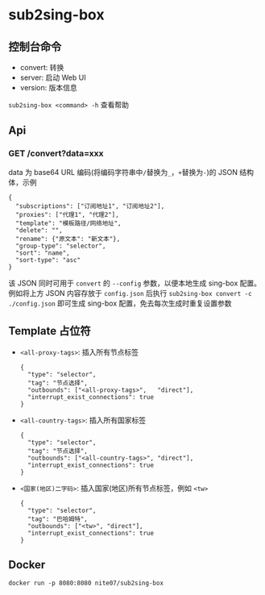 # sub2sing-box

## 控制台命令

- convert: 转换
- server: 启动 Web UI
- version: 版本信息

`sub2sing-box <command> -h` 查看帮助

## Api

### GET /convert?data=xxx

data 为 base64 URL 编码(将编码字符串中`/`替换为`_`，`+`替换为`-`)的 JSON 结构体，示例

```
{
  "subscriptions": ["订阅地址1", "订阅地址2"],
  "proxies": ["代理1", "代理2"],
  "template": "模板路径/网络地址",
  "delete": "",
  "rename": {"原文本": "新文本"},
  "group-type": "selector",
  "sort": "name",
  "sort-type": "asc"
}
```

该 JSON 同时可用于 `convert` 的 `--config` 参数，以便本地生成 sing-box 配置。
例如将上方 JSON 内容存放于 `config.json` 后执行 `sub2sing-box convert -c ./config.json` 即可生成 sing-box 配置，免去每次生成时重复设置参数

## Template 占位符

- `<all-proxy-tags>`: 插入所有节点标签
  ```
  {
    "type": "selector",
    "tag": "节点选择",
    "outbounds": ["<all-proxy-tags>",   "direct"],
    "interrupt_exist_connections": true
  }
  ```
- `<all-country-tags>`: 插入所有国家标签
  ```
  {
    "type": "selector",
    "tag": "节点选择",
    "outbounds": ["<all-country-tags>", "direct"],
    "interrupt_exist_connections": true
  }
  ```
- `<国家(地区)二字码>`: 插入国家(地区)所有节点标签，例如 `<tw>`
  ```
  {
    "type": "selector",
    "tag": "巴哈姆特",
    "outbounds": ["<tw>", "direct"],
    "interrupt_exist_connections": true
  }
  ```

## Docker

`docker run -p 8080:8080 nite07/sub2sing-box`
